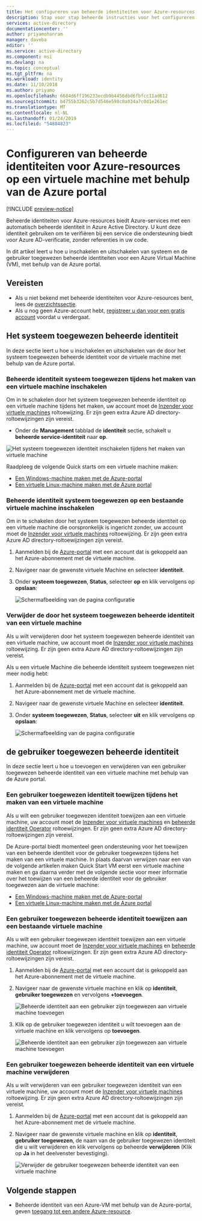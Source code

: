 ```yaml
---
title: Het configureren van beheerde identiteiten voor Azure-resources op een Azure-VM met behulp van de Azure portal
description: Stap voor stap beheerde instructies voor het configureren van identiteiten voor een Azure-resources op een Azure-VM met behulp van de Azure portal.
services: active-directory
documentationcenter: ''
author: priyamohanram
manager: daveba
editor: ''
ms.service: active-directory
ms.component: msi
ms.devlang: na
ms.topic: conceptual
ms.tgt_pltfrm: na
ms.workload: identity
ms.date: 11/10/2018
ms.author: priyamo
ms.openlocfilehash: 6684d6ff196233ecdb9b4456dbd6fbfcc11ad612
ms.sourcegitcommit: b4755b3262c5b7d546e598c0a034a7c0d1e261ec
ms.translationtype: MT
ms.contentlocale: nl-NL
ms.lasthandoff: 01/24/2019
ms.locfileid: "54884823"
---
```

# <a name="configure-managed-identities-for-azure-resources-on-a-vm-using-the-azure-portal"></a>Configureren van beheerde identiteiten voor Azure-resources op een virtuele machine met behulp van de Azure portal

[!INCLUDE [preview-notice](../../../includes/active-directory-msi-preview-notice.md)]

Beheerde identiteiten voor Azure-resources biedt Azure-services met een automatisch beheerde identiteit in Azure Active Directory. U kunt deze identiteit gebruiken om te verifiëren bij een service die ondersteuning biedt voor Azure AD-verificatie, zonder referenties in uw code. 

In dit artikel leert u hoe u inschakelen en uitschakelen van systeem en de gebruiker toegewezen beheerde identiteiten voor een Azure Virtual Machine (VM), met behulp van de Azure portal. 

## <a name="prerequisites"></a>Vereisten

- Als u niet bekend met beheerde identiteiten voor Azure-resources bent, lees de [overzichtssectie](overview.md).
- Als u nog geen Azure-account hebt, [registreer u dan voor een gratis account](https://azure.microsoft.com/free/) voordat u verdergaat.

## <a name="system-assigned-managed-identity"></a>Het systeem toegewezen beheerde identiteit

In deze sectie leert u hoe u inschakelen en uitschakelen van de door het systeem toegewezen beheerde identiteit voor de virtuele machine met behulp van de Azure portal.

### <a name="enable-system-assigned-managed-identity-during-creation-of-a-vm"></a>Beheerde identiteit systeem toegewezen tijdens het maken van een virtuele machine inschakelen

Om in te schakelen door het systeem toegewezen beheerde identiteit op een virtuele machine tijdens het maken, uw account moet de [Inzender voor virtuele machines](/azure/role-based-access-control/built-in-roles#virtual-machine-contributor) roltoewijzing.  Er zijn geen extra Azure AD directory-roltoewijzingen zijn vereist.

- Onder de **Management** tabblad de **identiteit** sectie, schakelt u **beheerde service-identiteit** naar **op**.  

![Het systeem toegewezen identiteit inschakelen tijdens het maken van virtuele machine](./media/msi-qs-configure-portal-windows-vm/enable-system-assigned-identity-vm-creation.png)

Raadpleeg de volgende Quick starts om een virtuele machine maken: 

- [Een Windows-machine maken met de Azure-portal](../../virtual-machines/windows/quick-create-portal.md#create-virtual-machine) 
- [Een virtuele Linux-machine maken met de Azure portal](../../virtual-machines/linux/quick-create-portal.md#create-virtual-machine)


### <a name="enable-system-assigned-managed-identity-on-an-existing-vm"></a>Beheerde identiteit systeem toegewezen op een bestaande virtuele machine inschakelen

Om in te schakelen door het systeem toegewezen beheerde identiteit op een virtuele machine die oorspronkelijk is ingericht zonder, uw account moet de [Inzender voor virtuele machines](/azure/role-based-access-control/built-in-roles#virtual-machine-contributor) roltoewijzing.  Er zijn geen extra Azure AD directory-roltoewijzingen zijn vereist.

1. Aanmelden bij de [Azure-portal](https://portal.azure.com) met een account dat is gekoppeld aan het Azure-abonnement met de virtuele machine.

2. Navigeer naar de gewenste virtuele Machine en selecteer **identiteit**.

3. Onder **systeem toegewezen**, **Status**, selecteer **op** en klik vervolgens op **opslaan**:

   ![Schermafbeelding van de pagina configuratie](./media/msi-qs-configure-portal-windows-vm/create-windows-vm-portal-configuration-blade.png)  

### <a name="remove-system-assigned-managed-identity-from-a-vm"></a>Verwijder de door het systeem toegewezen beheerde identiteit van een virtuele machine

Als u wilt verwijderen door het systeem toegewezen beheerde identiteit van een virtuele machine, uw account moet de [Inzender voor virtuele machines](/azure/role-based-access-control/built-in-roles#virtual-machine-contributor) roltoewijzing.  Er zijn geen extra Azure AD directory-roltoewijzingen zijn vereist.

Als u een virtuele Machine die beheerde identiteit systeem toegewezen niet meer nodig hebt:

1. Aanmelden bij de [Azure-portal](https://portal.azure.com) met een account dat is gekoppeld aan het Azure-abonnement met de virtuele machine. 

2. Navigeer naar de gewenste virtuele Machine en selecteer **identiteit**.

3. Onder **systeem toegewezen**, **Status**, selecteer **uit** en klik vervolgens op **opslaan**:

   ![Schermafbeelding van de pagina configuratie](./media/msi-qs-configure-portal-windows-vm/create-windows-vm-portal-configuration-blade-disable.png)

## <a name="user-assigned-managed-identity"></a>de gebruiker toegewezen beheerde identiteit

 In deze sectie leert u hoe u toevoegen en verwijderen van een gebruiker toegewezen beheerde identiteit van een virtuele machine met behulp van de Azure portal.

### <a name="assign-a-user-assigned-identity-during-the-creation-of-a-vm"></a>Een gebruiker toegewezen identiteit toewijzen tijdens het maken van een virtuele machine

Als u wilt een gebruiker toegewezen identiteit toewijzen aan een virtuele machine, uw account moet de [Inzender voor virtuele machines](/azure/role-based-access-control/built-in-roles#virtual-machine-contributor) en [beheerde identiteit Operator](/azure/role-based-access-control/built-in-roles#managed-identity-operator) roltoewijzingen. Er zijn geen extra Azure AD directory-roltoewijzingen zijn vereist.

De Azure-portal biedt momenteel geen ondersteuning voor het toewijzen van een beheerde identiteit voor de gebruiker toegewezen tijdens het maken van een virtuele machine. In plaats daarvan verwijzen naar een van de volgende artikelen maken Quick Start VM eerst een virtuele machine maken en ga daarna verder met de volgende sectie voor meer informatie over het toewijzen van een beheerde identiteit voor de gebruiker toegewezen aan de virtuele machine:

- [Een Windows-machine maken met de Azure-portal](../../virtual-machines/windows/quick-create-portal.md#create-virtual-machine)
- [Een virtuele Linux-machine maken met de Azure portal](../../virtual-machines/linux/quick-create-portal.md#create-virtual-machine)

### <a name="assign-a-user-assigned-managed-identity-to-an-existing-vm"></a>Een gebruiker toegewezen beheerde identiteit toewijzen aan een bestaande virtuele machine

Als u wilt een gebruiker toegewezen identiteit toewijzen aan een virtuele machine, uw account moet de [Inzender voor virtuele machines](/azure/role-based-access-control/built-in-roles#virtual-machine-contributor) en [beheerde identiteit Operator](/azure/role-based-access-control/built-in-roles#managed-identity-operator) roltoewijzingen. Er zijn geen extra Azure AD directory-roltoewijzingen zijn vereist.

1. Aanmelden bij de [Azure-portal](https://portal.azure.com) met een account dat is gekoppeld aan het Azure-abonnement met de virtuele machine.
2. Navigeer naar de gewenste virtuele machine en klik op **identiteit**, **gebruiker toegewezen** en vervolgens  **\+toevoegen**.

   ![Beheerde identiteit aan een gebruiker zijn toegewezen aan virtuele machine toevoegen](./media/msi-qs-configure-portal-windows-vm/add-user-assigned-identity-vm-screenshot1.png)

3. Klik op de gebruiker toegewezen identiteit u wilt toevoegen aan de virtuele machine en klik vervolgens op **toevoegen**.

    ![Beheerde identiteit aan een gebruiker zijn toegewezen aan virtuele machine toevoegen](./media/msi-qs-configure-portal-windows-vm/add-user-assigned-identity-vm-screenshot2.png)

### <a name="remove-a-user-assigned-managed-identity-from-a-vm"></a>Een gebruiker toegewezen beheerde identiteit van een virtuele machine verwijderen

Als u wilt verwijderen van een gebruiker toegewezen identiteit van een virtuele machine, uw account moet de [Inzender voor virtuele machines](/azure/role-based-access-control/built-in-roles#virtual-machine-contributor) roltoewijzing. Er zijn geen extra Azure AD directory-roltoewijzingen zijn vereist.

1. Aanmelden bij de [Azure-portal](https://portal.azure.com) met een account dat is gekoppeld aan het Azure-abonnement met de virtuele machine.
2. Navigeer naar de gewenste virtuele machine en klik op **identiteit**, **gebruiker toegewezen**, de naam van de gebruiker toegewezen identiteit die u wilt verwijderen en klik vervolgens op beheerde **verwijderen** (Klik op  **Ja** in het deelvenster bevestiging).

   ![Verwijder de gebruiker toegewezen beheerde identiteit van een virtuele machine](./media/msi-qs-configure-portal-windows-vm/remove-user-assigned-identity-vm-screenshot.png)

## <a name="next-steps"></a>Volgende stappen

- Beheerde identiteit van een Azure-VM met behulp van de Azure-portal, geven [toegang tot een andere Azure-resource](howto-assign-access-portal.md).

